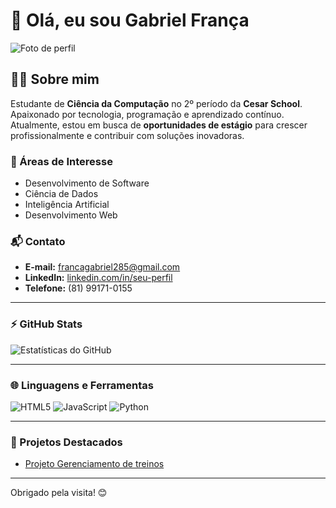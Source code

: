 # 👋 Olá, eu sou Gabriel França

![Foto de perfil](https://mail.google.com/mail/u/0?ui=2&ik=6efe70a3d5&attid=0.1&permmsgid=msg-a:r6881973136941221601&th=192b9b111dd49843&view=fimg&fur=ip&permmsgid=msg-a:r6881973136941221601&sz=s0-l75-ft&attbid=ANGjdJ9iPH2rkoVzxCIoKqTSO4QYnPkRl2We1lse42LbeJIu-9D5jZJnJu3w8lUeAr6zwHEeG8hN0e_22x5OP5apxEVU6tKnoEa04dhg29q1i-wtCP3aiTnZO0VGOvc&disp=emb&realattid=192b9b0f22ab1e002ef1&zw)


## 🧑‍💻 Sobre mim
Estudante de **Ciência da Computação** no 2º período da **Cesar School**. Apaixonado por tecnologia, programação e aprendizado contínuo. Atualmente, estou em busca de **oportunidades de estágio** para crescer profissionalmente e contribuir com soluções inovadoras.

### 🌟 Áreas de Interesse
- Desenvolvimento de Software
- Ciência de Dados
- Inteligência Artificial
- Desenvolvimento Web

### 📬 Contato
- **E-mail:** [francagabriel285@gmail.com](mailto:francagabriel285@gmail.com)  
- **LinkedIn:** [linkedin.com/in/seu-perfil](https://www.linkedin.com/in/gabriel-frança-986471307/)  
- **Telefone:** (81) 99171-0155  

---

### ⚡ GitHub Stats
![Estatísticas do GitHub](https://github-readme-stats.vercel.app/api?username=seu-username&show_icons=true&theme=radical)  

---

### 🌐 Linguagens e Ferramentas
![HTML5](https://img.shields.io/badge/HTML5-E34F26?style=flat-square&logo=html5&logoColor=white)
![JavaScript](https://img.shields.io/badge/JavaScript-F7DF1E?style=flat-square&logo=javascript&logoColor=black)
![Python](https://img.shields.io/badge/Python-3776AB?style=flat-square&logo=python&logoColor=white)

---

### 🚀 Projetos Destacados
- [Projeto Gerenciamento de treinos](https://github.com/gabrielfranca10/Trabalho_crud/blob/main/Trabalho_crud.py)  

---

Obrigado pela visita! 😊
